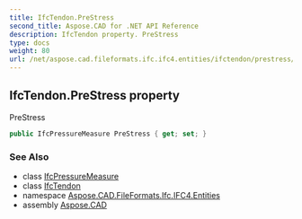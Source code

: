 ```yaml
---
title: IfcTendon.PreStress
second_title: Aspose.CAD for .NET API Reference
description: IfcTendon property. PreStress
type: docs
weight: 80
url: /net/aspose.cad.fileformats.ifc.ifc4.entities/ifctendon/prestress/
---
```

## IfcTendon.PreStress property

PreStress

```csharp
public IfcPressureMeasure PreStress { get; set; }
```

### See Also

* class [IfcPressureMeasure](../../../aspose.cad.fileformats.ifc.ifc4.types/ifcpressuremeasure/)
* class [IfcTendon](../)
* namespace [Aspose.CAD.FileFormats.Ifc.IFC4.Entities](../../ifctendon/)
* assembly [Aspose.CAD](../../../)


